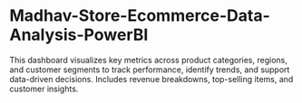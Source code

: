 # Madhav-Store-Ecommerce-Data-Analysis-PowerBI
This dashboard visualizes key metrics across product categories, regions, and customer segments to track performance, identify trends, and support data-driven decisions. Includes revenue breakdowns, top-selling items, and customer insights.
